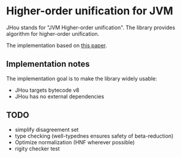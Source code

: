 # Higher-order unification for JVM

JHou stands for "JVM Higher-order unification".
The library provides algorithm for higher-order unification.

The implementation based on
[this paper](https://www21.in.tum.de/teaching/sar/SS20/5.pdf).

## Implementation notes

The implementation goal is to make the library widely usable:

* JHou targets bytecode v8
* JHou has no external dependencies

## TODO

* simplify disagreement set
* type checking (well-typednes ensures safety of beta-reduction)
* Optimize normalization (HNF wherever possible)
* rigity checker test